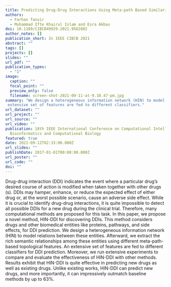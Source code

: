 ```yaml
---
title: Predicting Drug-Drug Interactions Using Meta-path Based Similarities
authors:
  - Farhan Tanvir
  - Muhammad Ifte Khairul Islam and Esra Akbas
doi: 10.1109/CIBCB49929.2021.9562802
author_notes: []
publication_short: In IEEE CIBCB 2021
abstract: ""
tags: []
projects: []
slides: ""
url_pdf: ""
publication_types:
  - "1"
image:
  caption: ""
  focal_point: ""
  preview_only: false
  filename: screen-shot-2021-09-11-at-9.10.47-pm.jpg
summary: "We design a heterogeneous information network (HIN) to model relations between these entities. Afterward, we extract the rich semantic relationships among these entities using different meta-path-based topological features. An
 extensive set of features are fed to different classifiers."
url_dataset: ""
url_project: ""
url_source: ""
url_video: ""
publication: 18th IEEE International Conference on Computational Intelligence in
  Bioinformatics and Computational Biology
featured: true
date: 2021-09-12T02:33:00.000Z
url_slides: ""
publishDate: 2017-01-01T00:00:00.000Z
url_poster: ""
url_code: ""
doi: ""
---
```

Drug-drug interaction (DDI) indicates the event where a particular drug’s desired course of action is modified
when taken together with other drugs (s). DDIs may hamper, enhance, or reduce the expected effect of either drug or, at the worst possible scenario, cause an adverse side effect. While it is crucial to identify drug-drug interactions, it is quite impossible to detect all possible DDIs for a new drug during the clinical trial. Therefore, many computational methods are proposed for this task. In this paper, we propose a novel method, HIN-DDI
for discovering DDIs. This method considers drugs and other biomedical entities like proteins, pathways, and side effects, for DDI prediction. We design a heterogeneous information network (HIN) to model relations between these entities. Afterward, we extract the rich semantic relationships among these entities using different meta-path-based topological features. An extensive set of features are fed to different classifiers for DDI prediction. Moreover, we run extensive experiments to compare and evaluate the effectiveness of HIN-DDI with other methods. Results exhibit that HIN-DDI is quite effective in predicting new drugs as well as existing drugs. Unlike existing works, HIN-DDI can predict new drugs, and more importantly, it can impressively outmatch baseline methods by up to 63%.
